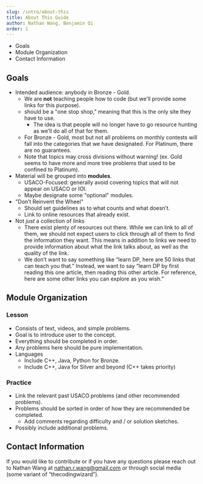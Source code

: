 ```yaml
---
slug: /intro/about-this
title: About This Guide
author: Nathan Wang, Benjamin Qi
order: 1
---
```


 - Goals
 - Module Organization
 - Contact Information

<!-- END DESCRIPTION -->

## Goals

 - Intended audience: anybody in Bronze - Gold.
   - We are **not** teaching people how to code (but we'll provide some links for this purpose).
   - should be a "one stop shop," meaning that this is the only site they have to use. 
     - The idea is that people will no longer have to go resource hunting as we’ll do all of that for them. 
   - For Bronze - Gold, most but not all problems on monthly contests will fall into the categories that we have designated. For Platinum, there are no guarantees.
   - Note that topics may cross divisions without warning! (ex. Gold seems to have more and more tree problems that used to be confined to Platinum).
 - Material will be grouped into **modules**.
   - USACO-Focused: generally avoid covering topics that will not appear on USACO or IOI.
   - Maybe designate some "optional" modules.
 - "Don’t Reinvent the Wheel"
   - Should set guidelines as to what counts and what doesn’t.
   - Link to online resources that already exist.
 - Not *just* a collection of links
   - There exist plenty of resources out there. While we can link to all of them, we should not expect users to click through all of them to find the information they want. This means in addition to links we need to provide information about what the link talks about, as well as the quality of the link.
   - We don’t want to say something like “learn DP, here are 50 links that can teach you that.” Instead, we want to say “learn DP by first reading this one article, then reading this other article. For reference, here are some other links you can explore as you wish.”

## Module Organization

### Lesson

 - Consists of text, videos, and simple problems.
 - Goal is to introduce user to the concept.
 - Everything should be completed in order.
 - Any problems here should be pure implementation.
 - Languages
   - Include C++, Java, Python for Bronze.
   - Include C++, Java for Silver and beyond (C++ takes priority)

### Practice

 - Link the relevant past USACO problems (and other recommended problems). 
 - Problems should be sorted in order of how they are recommended be completed. 
   - Add comments regarding difficulty and / or solution sketches.
 - Possibly include additional problems.

## Contact Information

If you would like to contribute or if you have any questions please reach out to Nathan Wang at <nathan.r.wang@gmail.com> or through social media (some variant of “thecodingwizard”).